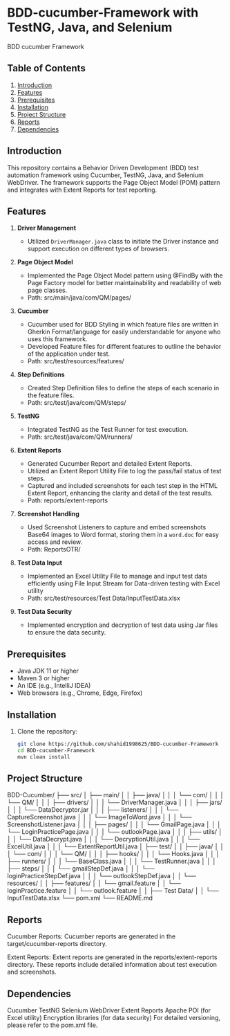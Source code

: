 # BDD-cucumber-Framework with TestNG, Java, and Selenium
BDD cucumber Framework

## Table of Contents
1. [Introduction](#introduction)
2. [Features](#features)
3. [Prerequisites](#prerequisites)
4. [Installation](#installation)
5. [Project Structure](#project-structure)
6. [Reports](#reports)
7. [Dependencies](#dependencies)


## Introduction
This repository contains a Behavior Driven Development (BDD) test automation framework using Cucumber, TestNG, Java, and Selenium WebDriver.
The framework supports the Page Object Model (POM) pattern and integrates with Extent Reports for test reporting.

## Features
1. **Driver Management**
    - Utilized `DriverManager.java` class to initiate the Driver instance and support execution on different types of browsers.

2. **Page Object Model**
   - Implemented the Page Object Model pattern using @FindBy with the Page Factory model for better maintainability and readability of web page classes.
   - Path: src/main/java/com/QM/pages/

3. **Cucumber**
   - Cucumber used for BDD Styling in which feature files are written in Gherkin Format/language for easily understandable for anyone who uses this framework.
   - Developed Feature files for different features to outline the behavior of the application under test.
   - Path: src/test/resources/features/

4. **Step Definitions**
   - Created Step Definition files to define the steps of each scenario in the feature files.
   - Path: src/test/java/com/QM/steps/
   
5. **TestNG**
   - Integrated TestNG as the Test Runner for test execution. 
   - Path: src/test/java/com/QM/runners/

6. **Extent Reports**
   - Generated Cucumber Report and detailed Extent Reports.
   - Utilized an Extent Report Utility File to log the pass/fail status of test steps.
   - Captured and included screenshots for each test step in the HTML Extent Report, enhancing the clarity and detail of the test results.
   - Path: reports/extent-reports

7. **Screenshot Handling**
   - Used Screenshot Listeners to capture and embed screenshots Base64 images to Word format, storing them in a `word.doc` for easy access and review.
   - Path: ReportsOTR/

8. **Test Data Input**
    - Implemented an Excel Utility File to manage and input test data efficiently using File Input Stream for Data-driven testing with Excel utility 
    - Path: src/test/resources/Test Data/InputTestData.xlsx
   
9. **Test Data Security**
    - Implemented encryption and decryption of test data using Jar files to ensure the data security.


## Prerequisites
- Java JDK 11 or higher 
- Maven 3 or higher
- An IDE (e.g., IntelliJ IDEA)
- Web browsers (e.g., Chrome, Edge, Firefox)

## Installation
1. Clone the repository:
   ```bash
   git clone https://github.com/shahid1998625/BDD-cucumber-Framework
   cd BDD-cucumber-Framework
   mvn clean install

## Project Structure
BDD-Cucumber/
├── src/
│   ├── main/
│   │   ├── java/
│   │   │   └── com/
│   │   │       └── QM/
│   │   │           ├── drivers/
│   │   │               └── DriverManager.java
│   │   │           ├── jars/
│   │   │               └── DataDecryptor.jar
│   │   │           ├── listeners/
│   │   │               └── CaptureScreenshot.java
│   │   │               └── ImageToWord.java
│   │   │               └── ScreenshotListener.java
│   │   │           ├── pages/
│   │   │               └── GmailPage.java
│   │   │               └── LoginPracticePage.java
│   │   │               └── outlookPage.java
│   │   │           ├── utils/
│   │   │               └── DataDecrypt.java
│   │   │               └── DecryptionUtil.java
│   │   │               └── ExcelUtil.java
│   │   │               └── ExtentReportUtil.java
│   ├── test/
│   │   ├── java/
│   │   │   └── com/
│   │   │       └── QM/
│   │   │           ├── hooks/
│   │   │               └── Hooks.java
│   │   │           ├── runners/
│   │   │               └── BaseClass.java
│   │   │               └── TestRunner.java
│   │   │           ├── steps/
│   │   │               └── gmailStepDef.java
│   │   │               └── loginPracticeStepDef.java
│   │   │               └── outlookStepDef.java
│   │   └── resources/
│   │       ├── features/
│   │            └── gmail.feature
│   │            └── loginPractice.feature
│   │            └── outlook.feature
│   │       ├── Test Data/
│   │           └── InputTestData.xlsx
└── pom.xml
└── README.md


## Reports
Cucumber Reports:
Cucumber reports are generated in the target/cucumber-reports directory.

Extent Reports:
Extent reports are generated in the reports/extent-reports directory. These reports include detailed information about test execution and screenshots.

## Dependencies
Cucumber
TestNG
Selenium WebDriver
Extent Reports
Apache POI (for Excel utility)
Encryption libraries (for data security)
For detailed versioning, please refer to the pom.xml file.
